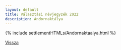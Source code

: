 ```yaml
---
layout: default
title: Választási névjegyzék 2022
description: Andornaktálya
---
```


{% include settlementHTMLs/Andornaktaalya.html %}

[Vissza](./)